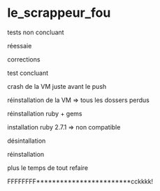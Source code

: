 # le_scrappeur_fou

tests non concluant

réessaie

corrections

test concluant

crash de la VM juste avant le push

réinstallation de la VM => tous les dossers perdus

réinstallation ruby + gems

installation ruby 2.7.1 => non compatible

désintallation

réinstallation

plus le temps de tout refaire

FFFFFFFF************************cckkkk!
